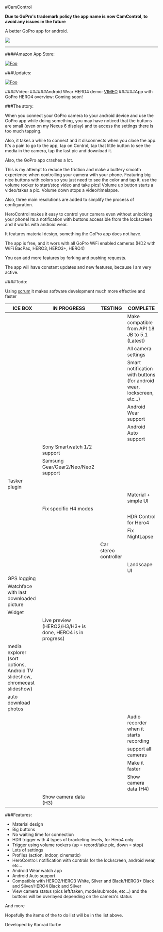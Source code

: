 #CamControl

**Due to GoPro's trademark policy the app name is now CamControl, to avoid any issues in the future**

A better GoPro app for android. 

![](http://i.imgur.com/n79rbuI.png)

---

####Amazon App Store:

[![Foo](http://i.imgur.com/t3A9MAN.png)](http://www.amazon.com/Chernowii-CamControl/dp/B00VZ2W7JE/ref=sr_1_37?s=mobile-apps&ie=UTF8&qid=1428826809&sr=1-37&keywords=gopro)

###Updates:

[![Foo](http://i.imgur.com/aI9zDN7.png?1)](https://www.pushbullet.com/channel?tag=goproapp)

####Video:
######Android Wear HERO4 demo:
[VIMEO](https://vimeo.com/127370489)
######App with GoPro HERO4 overview:
Coming soon!

###The story: 

When you connect your GoPro camera to your android device and use the GoPro app while doing something, you may have noticed that the buttons are small (even on my Nexus 6 display) and to access the settings there is too much tapping.

Also, it takes a while to connect and it disconnects when you close the app. It's a pain to go to the app, tap on Control, tap that little button to see the media in the camera, tap the last pic and download it. 

Also, the GoPro app crashes a lot.

This is my attempt to reduce the friction and make a buttery smooth experience when controlling your camera with your phone. Featuring big nice buttons with colors so you just need to see the color and tap it, use the volume rocker to start/stop video and take pics! Volume up button starts a video/takes a pic. Volume down stops a video/timelapse.

Also, three main resolutions are added to simplify the process of configuration.

HeroControl makes it easy to control your camera even without unlocking your phone! Its a notification with buttons accessible from the lockscreen and it works with android wear.

It features material design, something the GoPro app does not have.

The app is free, and it wors with all GoPro WiFi enabled cameras (HD2 with WiFi BacPac, HERO3, HERO3+, HERO4)

You can add more features by forking and pushing requests.

The app will have constant updates and new features, because I am very active.

####Todo: 

Using [scrum](https://www.youtube.com/watch?v=oyVksFviJVE) it makes software development much more effective and faster

| ICE BOX             | IN PROGRESS          | TESTING             | COMPLETE           |
|-------------------- |----------------------|---------------------|--------------------|
|  |  |  | Make compatible from API 18 JB to 5.1 (Latest)  |
|                     |                      |                     | All camera settings |
|  |  |   |   Smart notification with buttons (for android wear, lockscreen, etc...) |
|  |  |   |   Android Wear support |
|  |  |   |   Android Auto support |
|  | Sony Smartwatch 1/2 support |   |    |
|  | Samsung Gear/Gear2/Neo/Neo2 support |   |  |
| Tasker plugin |  |   |   |
|                     |                      |                      | Material + simple UI |
|                     | Fix specific H4 modes |                    |                       |
|   |   |  | HDR Control for Hero4  |
|                     |                       |                    | Fix NightLapse         |
|  |  |  Car stereo controller  |  |
|         |  | |  Landscape UI       |
| GPS logging |    |     |     |
| Watchface with last downloaded picture |    |     |     |
| Widget |    |     |     |
|  |  Live preview (HERO2/H3/H3+ is done, HERO4 is in progress)  |     |     |
| media explorer (sort options, Android TV slideshow, chromecast slideshow)|    |    |      |
| auto download photos |    |    |    |
|  |   |   | Audio recorder when it starts recording   |
|       |  | | support all cameras | 
|           |             |            | Make it faster |
|  |         |        |     Show camera data (H4)            |
|  |  Show camera data (H3)  |        |       |

###Features: 

* Material design
* Big buttons
* No waiting time for connection
* HDR trigger with 4 types of bracketing levels, for Hero4 only
* Trigger using volume rockers (up = record/take pic, down = stop)
* Lots of settings
* Profiles (action, indoor, cinematic)
* HeroControl: notification with controls for the lockscreen, android wear, etc...
* Android Wear watch app
* Android Auto support
* Compatible with HERO2/HERO3 White, Silver and Black/HERO3+ Black and Silver/HERO4 Black and Silver
* View camera status (pics left/taken, mode/submode, etc...) and the buttons will be overlayed depending on the camera's status 

And more

Hopefully the items of the to do list will be in the list above.


Developed by Konrad Iturbe
